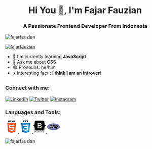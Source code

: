 <!-- ### Hi there 👋 -->

<h1 align="center">
Hi You 👋, I'm Fajar Fauzian</h1>
<h3 font-family="Poppins, sans-serif" align="center">A Passionate Frontend Developer From Indonesia</h3>

<p align="left"> <img src="https://komarev.com/ghpvc/?username=muhamadrizkihasan&label=Profile%20views&color=0e75b6&style=flat" alt="fajarfauzian" /> </p>

<p align="left"> <a href="https://github.com/ryo-ma/github-profile-trophy"><img src="https://github-profile-trophy.vercel.app/?username=fajarfauzian" alt="fajarfauzian" /></a> </p>

- 🌱 I'm currently learning **JavaScript**
- 💬 Ask me about **CSS**
- 😄 Pronouns: he/him
- ⚡ Interesting fact : **I think I am an introvert**

<h3 align="left">Connect with me:</h3>
<div align="left">
  <a href="https://www.linkedin.com/in/fajar-fauzian-153220277/"><img alt="LinkedIn" src="https://img.shields.io/badge/linkedin-%230077B5.svg?style=for-the-badge&logo=linkedin&logoColor=white"/></a>
  <a href="https://twitter.com/justtzyn_"><img alt="Twitter" src="https://img.shields.io/badge/Twitter-D14836?style=for-the-badge&logo=twitter&logoColor=white"/></a>
   <a href="https://www.instagram.com/zfosix/"><img alt="Instagram" src="https://img.shields.io/badge/Instagram-E4405F?style=for-the-badge&logo=instagram&logoColor=white"/></a>
</div>
   
</p>
<h3 align="left">Languages and Tools:</h3>
<p align="left"> <a href="https://www.w3.org/html/" target="_blank" rel="noreferrer"> <img src="https://raw.githubusercontent.com/devicons/devicon/master/icons/html5/html5-original-wordmark.svg" alt="html5" width="40" height="40"/> </a> <a href="https://www.w3schools.com/css/" target="_blank" rel="noreferrer"> <img src="https://raw.githubusercontent.com/devicons/devicon/master/icons/css3/css3-original-wordmark.svg" alt="css3" width="40" height="40"/> </a> </a>  <a href="https://getbootstrap.com" target="_blank" rel="noreferrer"> <img src="https://raw.githubusercontent.com/devicons/devicon/master/icons/bootstrap/bootstrap-plain-wordmark.svg" alt="bootstrap" width="40" height="40"/> </a> <a href="https://www.php.net" target="_blank" rel="noreferrer"> <img src="https://raw.githubusercontent.com/devicons/devicon/master/icons/php/php-original.svg" alt="php" width="40" height="40"/> </a> </a></p>

   <p>
      <img
        align="left"
        src="https://github-readme-stats.vercel.app/api/top-langs?username=fajarfauzian&show_icons=true&locale=en&layout=compact"
        alt="fajarfauzian"
      />
    </p>

